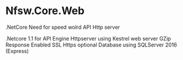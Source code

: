 # Nfsw.Core.Web
.NetCore Need for speed wolrd API Http server

.Netcore 1.1 for API Engine
Httpserver using Kestrel web server
GZip Response Enabled
SSL Https optional
Database using SQLServer 2016 (Express)